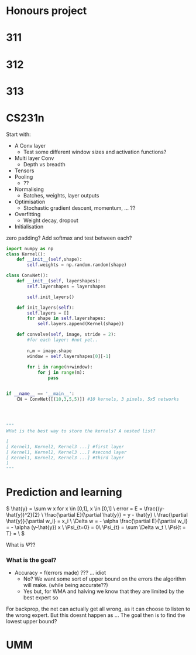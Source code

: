 # Honours project



# 311


# 312



# 313


# CS231n

Start with:
* A Conv layer
   * Test some different window sizes and activation functions?
* Multi layer Conv
   * Depth vs breadth
* Tensors
* Pooling
   * ??
* Normalising
   * Batches, weights, layer outputs
* Optimisation
   * Stochastic gradient descent, momentum, ... ??
* Overfitting
   * Weight decay, dropout
* Initialisation

zero padding?
Add softmax and test between each?

```python
import numpy as np
class Kernel():
    def __init__(self,shape):
        self.weights = np.random.random(shape)

class ConvNet():
    def __init__(self, layershapes):
        self.layershapes = layershapes

        self.init_layers()

    def init_layers(self):
        self.layers = []
        for shape in self.layershapes:
            self.layers.append(Kernel(shape))

    def convolve(self, image, stride = 2):
        #for each layer: #not yet..
        
        n,m = image.shape
        window = self.layershapes[0][-1]
        
        for i in range(n+window):
            for j in range(m):
                pass


if __name__ == '__main__':
    CN = ConvNet([(10,3,5,5)]) #10 kernels, 3 pixels, 5x5 networks
    



"""
WHat is the best way to store the kernels? A nested list?

[
[ Kernel1, Kernel2, Kernel3 ...] #first layer
[ Kernel1, Kernel2, Kernel3 ...] #second layer
[ Kernel1, Kernel2, Kernel3 ...] #third layer
]
"""

```


# Prediction and learning
$
\hat{y} = \sum w x for x \in [0,1], x \in [0,1] \\
error = E = \frac{(y-\hat{y})^2}{2} \\
\frac{\partial E}{\partial \hat{y}} = y - \hat{y} \\
\frac{\partial \hat{y}}{\partial w_i} = x_i  \\
\Delta w = - \alpha \frac{\partial E}{\partial w_i} = - \alpha (y-\hat{y}) x \\
\Psi_{t=0} = 0\\
\Psi_{t} = \sum \Delta w_t \\
\Psi{t = T} =  \\
$

What is $\Psi$?? 

### What is the goal?

* Accuracy = f(errors made) ???    ... idiot
    * No? We want some sort of upper bound on the errors the algorithm will make. (while being accurate??)
    * Yes but, for WMA and halving we know that they are limited by the best expert so 


For backprop, the net can actually get all wrong, as it can choose to listen to the wrong expert. But this doesnt happen as ...
The goal then is to find the lowest upper bound?
# UMM





